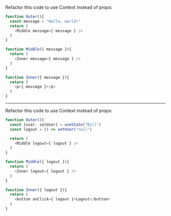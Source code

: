 Refactor this code to use Context instead of props:

```js
function Outer(){
  const message = "Hello, world!"
  return (
    <Middle message={ message } />
  )
}

function Middle({ message }){
  return (
    <Inner message={ message } />
  )
}

function Inner({ message }){
  return (
    <p>{ message }</p>
  )
}
```

---

Refactor this code to use Context instead of props:

```js
function Outer(){
  const [user, setUser] = useState("Bill")
  const logout = () => setUser("null")

  return (
    <Middle logout={ logout } />
  )
}

function Middle({ logout }){
  return (
    <Inner logout={ logout } />
  )
}

function Inner({ logout }){
  return (
    <button onClick={ logout }>Logout</button>
  )
}
```
